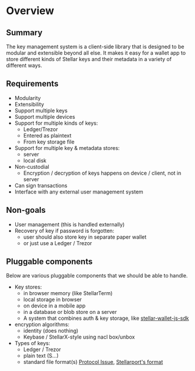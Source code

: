 # Overview

## Summary

The key management system is a client-side library that is designed to be
modular and extensible beyond all else. It makes it easy for a wallet app to
store different kinds of Stellar keys and their metadata in a variety of
different ways.

## Requirements

- Modularity
- Extensibility
- Support multiple keys
- Support multiple devices
- Support for multiple kinds of keys:
  - Ledger/Trezor
  - Entered as plaintext
  - From key storage file
- Support for multiple key & metadata stores:
  - server
  - local disk
- Non-custodial
  - Encryption / decryption of keys happens on device / client, not in server
- Can sign transactions
- Interface with any external user management system

## Non-goals

- User management (this is handled externally)
- Recovery of key if password is forgotten:
  - user should also store key in separate paper wallet
  - or just use a Ledger / Trezor

## Pluggable components

Below are various pluggable components that we should be able to handle.

- Key stores:
  - in browser memory (like StellarTerm)
  - local storage in browser
  - on device in a mobile app
  - in a database or blob store on a server
  - A system that combines auth & key storage, like
    [stellar-wallet-js-sdk](https://github.com/stellar/stellar-wallet-js-sdk)
- encryption algorithms:
  - identity (does nothing)
  - Keybase / StellarX-style using nacl box/unbox
- Types of keys:
  - Ledger / Trezor
  - plain text (S...)
  - standard file format(s)
    [Protocol Issue](https://github.com/stellar/stellar-protocol/issues/198),
    [Stellarport's format](https://github.com/stellarport/stellar-keystore/blob/master/audit.pdf)
